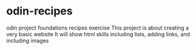 # odin-recipes
odin project foundations recipes exercise
This project is about creating a very basic website
It will show html skills including lists, adding links, and including images